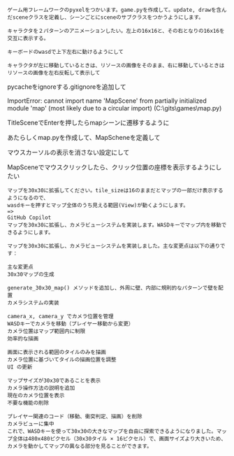 ```
ゲーム用フレームワークのpyxelをつかいます。game.pyを作成して。update, drawを含んだsceneクラスを定義し、シーンごとにsceneのサブクラスをつかうようにします。
```
```
キャラクタを２パターンのアニメーションしたい。左上の16x16と、その右となりの16x16を交互に表示する。
```
```
キーボードのwasdで上下左右に動けるようにして
```
```
キャラクタが左に移動しているときは、リソースの画像をそのまま、右に移動しているときはリソースの画像を左右反転して表示して
```

pycacheをignoreする.gitignoreを追加して

ImportError: cannot import name 'MapScene' from partially initialized module 'map' (most likely due to a circular import) (C:\gits\games\map.py)

TitleSceneでEnterを押したらmapシーンに遷移するように

あたらしくmap.pyを作成して、MapScheneを定義して


マウスカーソルの表示を消さない設定にして

MapSceneでマウスクリックしたら、クリック位置の座標を表示するようにしたい

```
マップを30x30に拡張してください。tile_sizeは16のままだとマップの一部だけ表示するようになるので、
wasdキーを押すとマップ全体のうち見える範囲(View)が動くようにします。
=>
GitHub Copilot
マップを30x30に拡張し、カメラビューシステムを実装します。WASDキーでマップ内を移動できるようにします。

マップを30x30に拡張し、カメラビューシステムを実装しました。主な変更点は以下の通りです：

主な変更点
30x30マップの生成

generate_30x30_map() メソッドを追加し、外周に壁、内部に規則的なパターンで壁を配置
カメラシステムの実装

camera_x, camera_y でカメラ位置を管理
WASDキーでカメラを移動（プレイヤー移動から変更）
カメラ位置はマップ範囲内に制限
効率的な描画

画面に表示される範囲のタイルのみを描画
カメラ位置に基づいてタイルの描画位置を調整
UI の更新

マップサイズが30x30であることを表示
カメラ操作方法の説明を追加
現在のカメラ位置を表示
不要な機能の削除

プレイヤー関連のコード（移動、衝突判定、描画）を削除
カメラビューに集中
これで、WASDキーを使って30x30の大きなマップを自由に探索できるようになりました。マップ全体は480x480ピクセル（30x30タイル × 16ピクセル）で、画面サイズより大きいため、カメラを動かしてマップの異なる部分を見ることができます。
```